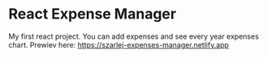 # React Expense Manager

My first react project. You can add expenses and see every year expenses chart.
Prewiev here: https://szarlej-expenses-manager.netlify.app
